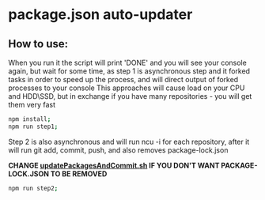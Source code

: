 # package.json auto-updater

## How to use:

When you run it the script will print 'DONE' and you will see your console again, 
but wait for some time, as
step 1 is asynchronous step and it forked tasks in order to speed up the process, 
and will direct output of forked processes to your console
This approaches will cause load on your CPU and HDD\SSD, but in exchange if you have many repositories - you will get them very fast
```bash
npm install;
npm run step1;
```

Step 2 is also asynchronous and will run ncu -i for each repository, after it will run git add, commit, push, and also removes package-lock.json


**CHANGE [updatePackagesAndCommit.sh](https://github.com/Vvitali/autoUpdateAllPepositories/blob/main/updatePackagesAndCommit.sh) IF YOU DON'T WANT PACKAGE-LOCK.JSON TO BE REMOVED**
```bash
npm run step2;
```
